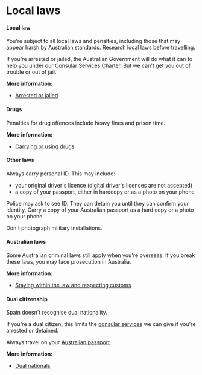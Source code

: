 # Local laws

#### Local law

You're subject to all local laws and penalties, including those that may appear harsh by Australian standards. Research local laws before travelling.

If you're arrested or jailed, the Australian Government will do what it can to help you under our [Consular Services Charter](/consular-services/consular-services-charter "Consular Services Charter"). But we can't get you out of trouble or out of jail.

**More information:**

* [Arrested or jailed](https://smartraveller.govcms.gov.au/while-youre-away/when-things-go-wrong/arrested-jailed)

#### Drugs

Penalties for drug offences include heavy fines and prison time.

**More information:**

* [Carrying or using drugs](/before-you-go/laws/drugs "Carrying or using drugs")

#### Other laws

Always carry personal ID. This may include:

* your original driver's licence (digital driver's licences are not accepted)
* a copy of your passport, either in hardcopy or as a photo on your phone

Police may ask to see ID. They can detain you until they can confirm your identity. Carry a copy of your Australian passport as a hard copy or a photo on your phone.

Don't photograph military installations.

#### Australian laws

Some Australian criminal laws still apply when you're overseas. If you break these laws, you may face prosecution in Australia.

**More information:**

* [Staying within the law and respecting customs](/before-you-go/laws "Staying within the law")

#### Dual citizenship

Spain doesn't recognise dual nationality.

If you're a dual citizen, this limits the [consular services](/consular-services/consular-services-charter "Consular Services Charter") we can give if you're arrested or detained.

Always travel on your [Australian passport](https://www.smartraveller.gov.au/consular-services/passport-services).

**More information:**

* [Dual nationals](/before-you-go/who-you-are/dual-nationals "Advice for dual nationals")